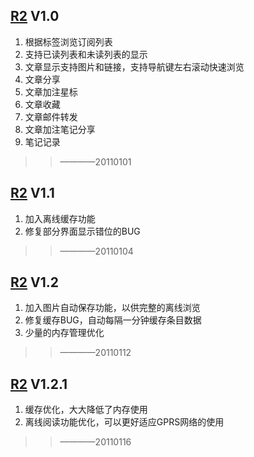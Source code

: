 

## [R2](R2.md) V1.0 ##

  1. 根据标签浏览订阅列表
  1. 支持已读列表和未读列表的显示
  1. 文章显示支持图片和链接，支持导航键左右滚动快速浏览
  1. 文章分享
  1. 文章加注星标
  1. 文章收藏
  1. 文章邮件转发
  1. 文章加注笔记分享
  1. 笔记记录
> > ————20110101


## [R2](R2.md) V1.1 ##


  1. 加入离线缓存功能
  1. 修复部分界面显示错位的BUG
> > ————20110104

## [R2](R2.md) V1.2 ##

  1. 加入图片自动保存功能，以供完整的离线浏览
  1. 修复缓存BUG，自动每隔一分钟缓存条目数据
  1. 少量的内存管理优化
> > ————20110112

## [R2](R2.md) V1.2.1 ##

  1. 缓存优化，大大降低了内存使用
  1. 离线阅读功能优化，可以更好适应GPRS网络的使用
> > ————20110116